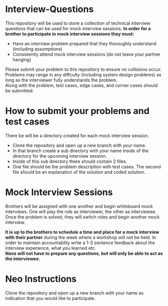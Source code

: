 # Interview-Questions
This repository will be used to store a collection of technical interview questions that can be used for mock interview
sessions.
**In order for a brother to participate in mock interview sessions they must:**
* Have an interview problem prepared that they thoroughly understand (including assumptions)
* Consistently attend mock interview sessions (do not leave your partner hanging)

Please submit your problem to this repository to ensure no collisions occur. Problems may range in any diffculty (including
system design problems) as long as the interviewer fully understands the problem.<br> 
Along with the problem, test cases, edge cases, and corner cases should be submitted. 
# How to submit your problems and test cases
There be will be a directory created for each mock interview session. 
* Clone the repository and open up a new branch with your name.
* In that branch create a sub directory with your name inside of the directory for the upcoming interview session.
* Inside of this sub directory there should contain 2 files. 
* One file should be the problem description with test cases. The second file should be an explanation of the solution and coded solution.
# Mock Interview Sessions
Brothers will be assigned with one another and begin whiteboard mock interviews. One will play the role as interviewer, the other as interviewee. Once the problem is solved, they will switch roles and begin another mock interview. 

**It is up to the brothers to schedule a time and place for a mock interview with their partner** during the week where a workshop will not be held. In order to maintain accountablity write a 1-3 sentence feedback about the interview experience, what you learned etc.
<br>
**Neos will not have to prepare any questions, but will only be able to act as the interviewee.**
# Neo Instructions
Clone the repository and open up a new branch with your name as indication that you would like to participate.
